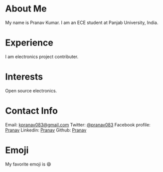 # About Me
My name is Pranav Kumar. I am an ECE student at Panjab University, India.
# Experience
I am electronics project contributer.
# Interests
Open source electronics.
# Contact Info
Email: [kpranav083@gmail.com](mailto:kPranav083@gmail.com)
Twitter: [@pranav083](https://twitter.com/Pranav083)
Facebook profile: [Pranav](https://www.facebook.com/pranav014)
Linkedin: [Pranav](https://www.linkedin.com/in/pranav-kumar-a0201512a/)
Github: [Pranav](https://github.com/pranav014)
# Emoji
My favorite emoji is :smile:

